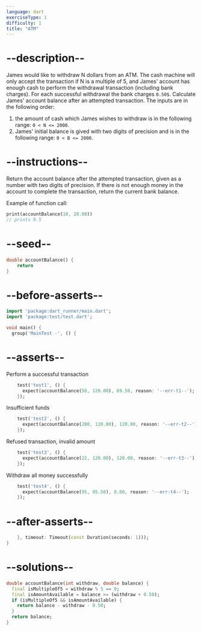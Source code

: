 ```yaml
---
language: dart
exerciseType: 1
difficulty: 1
title: "ATM"
---
```


# --description--

James would like to withdraw N dollars from an ATM.
The cash machine will only accept the transaction if N is a multiple of 5, and James' account has enough cash to perform the withdrawal transaction (including bank charges).
For each successful withdrawal the bank charges `0.50$`.
Calculate James' account balance after an attempted transaction.
The inputs are in the following order:
1. the amount of cash which James wishes to withdraw is in the following range: `0 < N <= 2000`.
2. James' initial balance is gived with two digits of precision and is in the following range: `0 < B <= 2000`.

# --instructions--

Return the account balance after the attempted transaction, given as a number with two digits of precision.
If there is not enough money in the account to complete the transaction, return the current bank balance.

Example of function call:
```dart
print(accountBalance(10, 20.00))
// prints 9.5
```

# --seed--

```dart
double accountBalance() {
    return
}
```

# --before-asserts--

```dart
import 'package:dart_runner/main.dart';
import 'package:test/test.dart';

void main() {
  group('MainTest -', () {
```

# --asserts--

Perform a successful transaction

```dart
    test('test1', () {
      expect(accountBalance(50, 120.00), 69.50, reason: '--err-t1--');
    });
```

Insufficient funds

```dart
    test('test2', () {
      expect(accountBalance(200, 120.00), 120.00, reason: '--err-t2--');
    });
```

Refused transaction, invalid amount

```dart
    test('test3', () {
      expect(accountBalance(22, 120.00), 120.00, reason: '--err-t3--');
    });
```

Withdraw all money successfully

```dart
    test('test4', () {
      expect(accountBalance(95, 95.50), 0.00, reason: '--err-t4--');
    });
```

# --after-asserts--

```dart
    }, timeout: Timeout(const Duration(seconds: 1)));
}
```

# --solutions--

```dart
double accountBalance(int withdraw, double balance) {
  final isMultipleOf5 = withdraw % 5 == 0;
  final isAmountAvailable = balance >= (withdraw + 0.50);
  if (isMultipleOf5 && isAmountAvailable) {
    return balance - withdraw - 0.50;
  }
  return balance;
}
```
